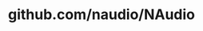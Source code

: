 ---
layout: post
title: github.com/naudio/NAudio
categories: link
tags: [انگلیسی, گیت‌هاب, برنامه‌نویسی]
---